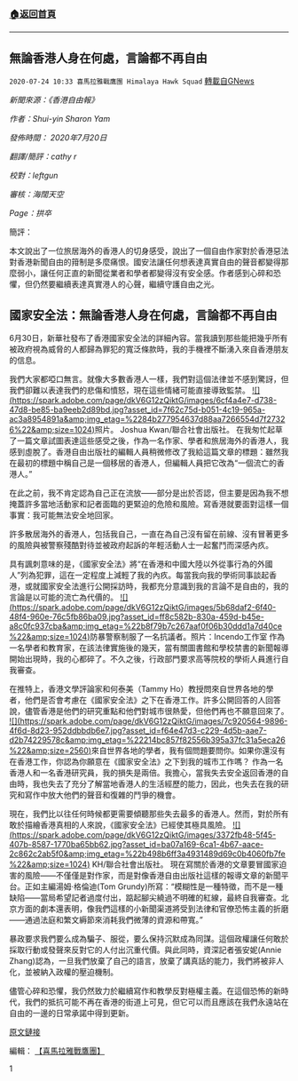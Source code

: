 ###  [:house:返回首頁](https://github.com/ourhimalayas/txt)
---

## 無論香港人身在何處，言論都不再自由
`2020-07-24 10:33 喜馬拉雅戰鷹團 Himalaya Hawk Squad` [轉載自GNews](https://gnews.org/zh-hant/274916/)

*新聞來源：《香港自由報》*

*作者：Shui-yin Sharon Yam*

*發佈時間： 2020年7月20日*

*翻譯/簡評：cathy r*

*校對：leftgun*

*審核：海闊天空*

*Page：拱卒*

簡評：

本文說出了一位旅居海外的香港人的切身感受，說出了一個自由作家對於香港惡法對香港新聞自由的箝制是多麼痛恨。國安法讓任何想表達真實自由的聲音都變得那麼弱小，讓任何正直的新聞從業者和學者都變得沒有安全感。作者感到心碎和恐懼，但仍然要繼續表達真實港人的心聲，繼續守護自由之光。



##  **國家安全法：無論香港人身在何處，言論都不再自由** 



6月30日，新華社發布了香港國家安全法的詳細內容。當我讀到那些能把幾乎所有被政府視為威脅的人都歸為罪犯的寬泛條款時，我的手機裡不斷湧入來自香港朋友的信息。

我們大家都啞口無言。就像大多數香港人一樣，我們對這個法律並不感到驚訝，但我們卻難以表達我們的悲傷和憤怒，現在這些情緒可能直接導致監禁。
[!\[\](https://spark.adobe.com/page/dkV6G12zQiktG/images/6cf4a4e7-d738-47d8-be85-ba9eeb2d89bd.jpg?asset_id=7f62c75d-b051-4c19-965a-ac3a8954891a&amp;img_etag=%2284b277954637d88aa7266554d7f27326%22&amp;size=1024)](https://spark.adobe.com/page/dkV6G12zQiktG/images/6cf4a4e7-d738-47d8-be85-ba9eeb2d89bd.jpg?asset_id=7f62c75d-b051-4c19-965a-ac3a8954891a&amp;img_etag=%2284b277954637d88aa7266554d7f27326%22&amp;size=1024)照片。 Joshua Kwan/聯合社會出版社。 
在我匆忙起草了一篇文章試圖表達這些感受之後，作為一名作家、學者和旅居海外的香港人，我感到虛脫了。香港自由出版社的編輯人員稍微修改了我給這篇文章的標題：雖然我在最初的標題中稱自己是一個移居的香港人，但編輯人員把它改為“一個流亡的香港人。”

在此之前，我不肯定認為自己正在流放——部分是出於否認，但主要是因為我不想掩蓋許多當地活動家和記者面臨的更緊迫的危險和風險。寫香港就要面對這樣一個事實：我可能無法安全地回家。

許多散居海外的香港人，包括我自己，一直在為自己沒有留在前線、沒有冒著更多的風險與被警察殘酷對待並被政府起訴的年輕活動人士一起奮鬥而深感內疚。

具有諷刺意味的是，《國家安全法》將“在香港和中國大陸以外從事行為的外國人”列為犯罪，這在一定程度上減輕了我的內疚。每當我向我的學術同事談起香港，或就國家安全法進行公開採訪時，我都充分意識到我的言論不是自由的，我的言論是以可能的流亡為代價的。
[!\[\](https://spark.adobe.com/page/dkV6G12zQiktG/images/5b68daf2-6f40-48f4-960e-76c5fb86ba09.jpg?asset_id=ff8c582b-830a-459d-b45e-a8c0fc937cba&amp;img_etag=%22b8f79b7c267aaf0f06b30ddd1a7d40ce%22&amp;size=1024)](https://spark.adobe.com/page/dkV6G12zQiktG/images/5b68daf2-6f40-48f4-960e-76c5fb86ba09.jpg?asset_id=ff8c582b-830a-459d-b45e-a8c0fc937cba&amp;img_etag=%22b8f79b7c267aaf0f06b30ddd1a7d40ce%22&amp;size=1024)防暴警察制服了一名抗議者。照片：Incendo工作室
作為一名學者和教育家，在該法律實施後的幾天，當有關圖書館和學校禁書的新聞報導開始出現時，我的心都碎了。不久之後，行政部門要求高等院校的學術人員進行自我審查。

在推特上，香港文學評論家和何泰美（Tammy Ho）教授問來自世界各地的學者，他們是否會考慮在《國家安全法》之下在香港工作。許多公開回答的人回答說，儘管香港是他們的研究重點和他們對城市很熱愛，但他們再也不願意回來了。
[!\[\](https://spark.adobe.com/page/dkV6G12zQiktG/images/7c920564-9896-4f6d-8d23-952ddbbdb6e7.jpg?asset_id=f64e47d3-c229-4d5b-aae7-d2b74229578c&amp;img_etag=%22214bc857f82556b395a37fc31a5eca26%22&amp;size=2560)](https://spark.adobe.com/page/dkV6G12zQiktG/images/7c920564-9896-4f6d-8d23-952ddbbdb6e7.jpg?asset_id=f64e47d3-c229-4d5b-aae7-d2b74229578c&amp;img_etag=%22214bc857f82556b395a37fc31a5eca26%22&amp;size=1024)來自世界各地的學者，我有個問題要問你。如果你還沒有在香港工作，你認為你願意在《國家安全法》之下到我的城市工作嗎？ 
作為一名香港人和一名香港研究員，我的損失是兩倍。我擔心，當我失去安全返回香港的自由時，我也失去了充分了解當地香港人的生活經歷的能力，因此，也失去在我的研究和寫作中放大他們的聲音和復雜的鬥爭的機會。

現在，我們比以往任何時候都更需要傾聽那些失去最多的香港人。然而，對於所有敢於描繪香港真相的人來說，《國家安全法》已經使其極具風險。
[!\[\](https://spark.adobe.com/page/dkV6G12zQiktG/images/3372fb48-5f45-407b-8587-1770ba65bb62.jpg?asset_id=ba07a169-6ca1-4b67-aace-2c862c2ab5f0&amp;img_etag=%22b498b6ff3a4931489d69c0b4060fb7fe%22&amp;size=1024)](https://spark.adobe.com/page/dkV6G12zQiktG/images/3372fb48-5f45-407b-8587-1770ba65bb62.jpg?asset_id=ba07a169-6ca1-4b67-aace-2c862c2ab5f0&amp;img_etag=%22b498b6ff3a4931489d69c0b4060fb7fe%22&amp;size=1024) KH/聯合社會出版社。 
現在寫關於香港的文章要冒國家迫害的風險——不僅僅是對作家，而是對像香港自由出版社這樣的報導文章的新聞平台。正如主編湯姆·格倫迪(Tom Grundy)所寫：“模糊性是一種特徵，而不是一種缺陷——當局希望記者過度付出，踮起腳尖繞過不明確的紅線，最終自我審查。北京方面的劇本還表明，像我們這樣的小新聞渠道將受到法律和官僚恐怖主義的折磨——通過法庭和繁文縟節來消耗我們微薄的資源和帶寬。”

暴政要求我們要么成為騙子、服從，要么保持沉默成為同謀。這個政權讓任何敢於採取行動或發聲來反對它的人付出沉重代價。與此同時，資深記者張安妮(Annie Zhang)認為，一旦我們放棄了自己的語言，放棄了講真話的能力，我們將被非人化，並被納入政權的壓迫機制。

儘管心碎和恐懼，我仍然致力於繼續寫作和教學反對極權主義。在這個恐怖的新時代，我們的抵抗可能不再在香港的街道上可見，但它可以而且應該在我們永遠站在自由的一邊的日常承諾中得到更新。

[原文鏈接](https://hongkongfp.com/2020/07/20/security-law-speech-is-no-longer-free-for-hongkongers-wherever-they-are/)

編輯： [【喜馬拉雅戰鷹團】](https://spark.adobe.com/page/dkV6G12zQiktG/)

1
